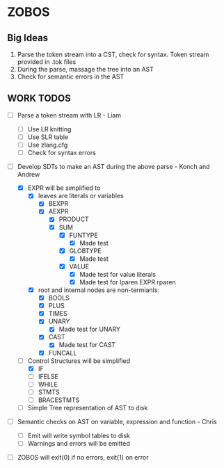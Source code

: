 # ZOBOS

## Big Ideas

1. Parse the token stream into a CST, check for syntax. Token stream provided in .tok files
2. During the parse, massage the tree into an AST
3. Check for semantic errors in the AST

## WORK TODOS

- [ ] Parse a token stream with LR - Liam
	- [ ] Use LR knitting
	- [ ] Use SLR table 
	- [ ] Use zlang.cfg
	- [ ] Check for syntax errors
- [ ] Develop SDTs to make an AST during the above parse - Konch and Andrew
    - [X] EXPR will be simplified to 
        - [X] leaves are literals or variables
            - [X] BEXPR
            - [X] AEXPR
              - [X] PRODUCT
              - [X] SUM
                  - [X] FUNTYPE
                    - [X] Made test
                  - [X] GLOBTYPE
                      - [X] Made test
                  - [X] VALUE
                    - [X] Made test for value literals 
                    - [X] Made test for lparen EXPR rparen 
        - [X] root and internal nodes are non-termianls:
            - [X] BOOLS
            - [X] PLUS
            - [X] TIMES
            - [X] UNARY
                - [X] Made test for UNARY 
            - [x] CAST
                - [x] Made test for CAST
            - [X] FUNCALL
    - [ ] Control Structures will be simplified
        - [X] IF
        - [ ] IFELSE
        - [ ] WHILE
        - [ ] STMTS
        - [ ] BRACESTMTS
    - [ ] Simple Tree representation of AST to disk
- [ ] Semantic checks on AST on variable, expression and function - Chris
	- [ ] Emit will write symbol tables to disk 
	- [ ] Warnings and errors will be emitted 
- [ ] ZOBOS will exit(0) if no errors, exit(1) on error


